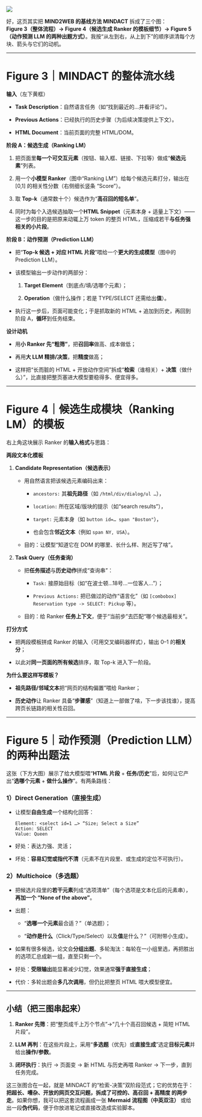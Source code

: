 ![](https://cc-407-1376569927.cos.ap-guangzhou.myqcloud.com/cc-407-1376569927/images-obsidian/202510051154853.png)

好，这页其实把 **MIND2WEB 的基线方法 MINDACT** 拆成了三个图：  
**Figure 3（整体流程）→ Figure 4（候选生成 Ranker 的模板细节）→ Figure 5（动作预测 LLM 的两种出题方式）**。我按“从左到右，从上到下”的顺序讲清每个方块、箭头与它们的动机。

---

# Figure 3｜MINDACT 的整体流水线

**输入**（左下黄框）

- **Task Description**：自然语言任务（如“找到最近的…并看评论”）。
    
- **Previous Actions**：已经执行的历史步骤（为后续决策提供上下文）。
    
- **HTML Document**：当前页面的完整 HTML/DOM。
    

**阶段 A：候选生成（Ranking LM）**

1. 把页面里**每一个可交互元素**（按钮、输入框、链接、下拉等）做成“**候选元素**”列表。
    
2. 用一个**小模型 Ranker**（图中“Ranking LM”）给每个候选元素打分，输出在 [0,1] 的相关性分数（右侧细长竖条 “Score”）。
    
3. 取 **Top-k**（通常数十个）候选作为“**高召回的短名单**”。
    
4. 同时为每个入选候选抽取一个**HTML Snippet**（元素本身 + 适量上下文）——这一步的目的是把原来动辄上万 token 的整页 HTML，压缩成若干**与任务强相关的小片段**。
    

**阶段 B：动作预测（Prediction LLM）**

- 把“**Top-k 候选 + 对应 HTML 片段**”喂给一个**更大的生成模型**（图中的 Prediction LLM）。
    
- 该模型输出一步动作的两部分：
    
    1. **Target Element**（到底点/填/选哪个元素）；
        
    2. **Operation**（做什么操作；若是 TYPE/SELECT 还需给出**值**）。
        
- 执行这一步后，页面可能变化；于是抓取新的 HTML + 追加到历史，再回到阶段 A，**循环**到任务结束。
    

**设计动机**

- 用**小 Ranker 先“粗筛”**，把**召回率**做高、成本做低；
    
- 再用**大 LLM 精排/决策**，把**精度**做高；
    
- 这样把“长而脏的 HTML + 开放动作空间”拆成“**检索**（谁相关）+ **决策**（做什么）”，比直接把整页塞进大模型要稳得多、便宜得多。
    

---

# Figure 4｜候选生成模块（Ranking LM）的模板

右上角这块展示 Ranker 的**输入格式**与思路：

**两段文本化模板**

1. **Candidate Representation（候选表示）**
    
    - 用自然语言把该候选元素编码出来：
        
        - `ancestors:` 其**祖先路径**（如 `/html/div/dialog/ul …`），
            
        - `location:` 所在区域/版块的提示（如“search results”），
            
        - `target:` 元素本身（如 `button id=… span "Boston"`），
            
        - 也会包含**邻近文本**（例如 `span NY, USA`）。
            
    - 目的：让模型“知道它在 DOM 的哪里、长什么样、附近写了啥”。
        
2. **Task Query（任务查询）**
    
    - 把**任务描述**与**历史动作**拼成“查询串”：
        
        - `Task:` 接原始目标（如“在波士顿…18号…一位客人…”）；
            
        - `Previous Actions:` 把已做过的动作“语言化”（如 `[combobox] Reservation type -> SELECT: Pickup` 等）。
            
    - 目的：给 Ranker **任务上下文**，便于“当前步”去匹配“哪个候选最相关”。
        

**打分方式**

- 把两段模板拼成 Ranker 的输入（可用交叉编码器样式），输出 0–1 的**相关分**；
    
- 以此对**同一页面的所有候选**排序，取 Top-k 进入下一阶段。
    

**为什么要这样写模板？**

- **祖先路径/邻域文本**把“网页的结构偏置”喂给 Ranker；
    
- **历史动作**让 Ranker 具备“**步骤感**”（知道上一部做了啥，下一步该找谁），提高跨页长链路的相关性召回。
    

---

# Figure 5｜动作预测（Prediction LLM）的两种出题法

这张（下方大图）展示了给大模型喂“**HTML 片段** + **任务/历史**”后，如何让它产出“**选哪个元素** + **做什么操作**”。有两条路线：

### 1）Direct Generation（直接生成）

- 让模型**自由生成**一个结构化回答：
    
    ```
    Element: <select id=1 …> “Size; Select a Size”
    Action: SELECT
    Value: Queen
    ```
    
- 好处：表达力强、灵活；
    
- 坏处：**容易幻觉或指代不清**（元素不在片段里、或生成的定位不可执行）。
    

### 2）Multichoice（多选题）

- 把候选片段里的**若干元素**列成“选项清单”（每个选项是文本化后的元素串），**再加一个 “None of the above”**。
    
- 出题：
    
    - “**选哪一个元素**最合适？”（单选题）；
        
    - “**动作是什么**（Click/Type/Select）以及**值**是什么？”（可附带小生成）。
        
- 如果有很多候选，论文会**分组出题**、多轮淘汰：每轮在一小组里选，再把胜出的选项汇总成新一组，直至只剩一个。
    
- 好处：**受限输出**能显著减少幻觉，效果通常**强于直接生成**；
    
- 代价：多轮出题会**多几次调用**，但仍比把整页 HTML 喂大模型便宜。
    

---

## 小结（把三图串起来）

1. **Ranker 先筛**：把“整页成千上万个节点”→“几十个高召回候选 + 简短 HTML 片段”。
    
2. **LLM 再判**：在这些片段上，采用“**多选题**（优先）或**直接生成**”选定**目标元素**并给出**操作/参数**。
    
3. **闭环执行**：执行 → 页面变 → 新 HTML 与历史再喂 Ranker → 下一步，直到任务完成。
    

这三张图合在一起，就是 MINDACT 的“检索-决策”双阶段范式；它的优势在于：**把超长、嘈杂、开放的网页交互问题，拆成了可控的、高召回 + 高精度 的两步走**。如果你想，我可以把这套流程画成一张 **Mermaid 流程图（中英双注）** 或给出一段**伪代码**，便于你放进笔记或直接改造成实验脚本。